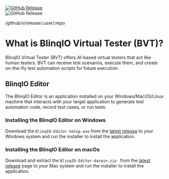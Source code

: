[![GitHub Release](https://img.shields.io/github/release/tterb/PlayMusic.svg?style=flat)]()  
![GitHub Release](https://img.shields.io/github/v/release/blinq-io/recorder-app-releases?style=flat)

/github/v/release/:user/:repo

# What is BlinqIO Virtual Tester (BVT)?

BlinqIO Virtual Tester (BVT) offers AI-based virtual testers that act
like human testers. BVT can receive test scenarios, execute them, and 
create on-the-fly test automation scripts for future execution.

## BlinqIO Editor

The BlinqIO Editor is an application installed on your 
Windows/MacOS/Linux machine that interacts with your target application 
to generate test automation code, record test cases, or run tests.

### Installing the BlinqIO Editor on Windows

Download the `BlinqIO-Editor-Setup.exe` from the [latest release](https://github.com/blinq-io/recorder-app-releases/releases/latest) to your Windows system and run the installer to install the application.

### Installing the BlinqIO Editor on macOs

Download and extract the `BlinqIO-Editor-darwin.zip ` from the [latest release](https://github.com/blinq-io/recorder-app-releases/releases/latest) page to your Mac system and run the installer to install the application.
